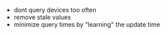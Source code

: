 - dont query devices too often
- remove stale values
- minimize query times by "learning" the update time